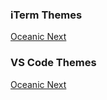 ### iTerm Themes
[Oceanic Next](https://github.com/mhartington/oceanic-next-iterm)

### VS Code Themes
[Oceanic Next](https://github.com/voronianski/oceanic-next-color-scheme)
